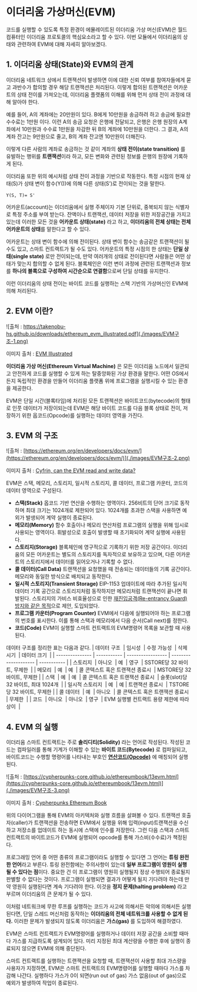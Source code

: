 # 이더리움 가상머신(EVM)

코드를 실행할 수 있도록 특정 환경이 에뮬레이트된 이더리움 가상 머신(EVM)은 월드 컴퓨터인 이더리움 프로토콜의 핵심요소라고 할 수 있다. 이번 모듈에서 이더리움의 상태와 관련하여 EVM에 대해 자세히 알아보겠다.

## 1. 이더리움 상태(State)와 EVM의 관계

이더리움 네트워크 상에서 트랜잭션이 발생하면 이에 대한 신뢰 여부를 참여자들에게 묻고 과반수가 합의할 경우 해당 트랜잭션은 처리된다. 이렇게 합의된 트랜잭션은 어카운트의 상태 전이를 가져오는데, 이더리움 플랫폼의 이해를 위해 먼저 상태 전이 과정에 대해 알아야 한다.

예를 들어, A의 계좌에는 20만원이 있다. B에게 10만원을 송금하려 하고 송금에 필요한 수수료는 1만원 이다. 이런 A의 송금 요청은 은행에 전달되고, 은행은 은행 원장의  A계좌에서 10만원과 수수료 1만원을 차감한 뒤 B의 계좌에 10만원을 더한다. 그 결과, A의 계좌 잔고는 9만원으로 줄고, B의 계좌 잔고엔 10만원이 더해진다.

이렇게 다른 사람의 계좌로 송금하는 것 같이 계좌의 **상태 전이(state transition)** 를 유발하는 행위를 **트랜잭션**이라 하고, 모든 변화와 관련된 정보를 은행의 원장에 기록하게 된다.

이더리움 또한 위의 예시처럼 상태 전이 과정을 기반으로 작동한다. 특정 시점의 현재 상태(S)가 상태 변이 함수(Y())에 의해 다른 상태(S’)로 전이되는 것을 말한다.

```
Y(S, T)= S'
```

어카운트(account)는 이더리움에서 실행 주체이자 기본 단위로, 중복되지 않는 식별자로 특정 주소를 부여 받는다. 잔액이나 트랜잭션, 데이터 저장을 위한 저장공간을 가지고 있는데 이러한 모든 것을 **어카운트 상태(state)** 라고 하고, **이더리움의 전체 상태는 전체 어카운트의 상태**를 말한다고 할 수 있다.

어카운트는 상태 변이 함수에 의해 전이된다. 상태 변이 함수는 송금같은 트랜잭션이 될 수도 있고, 스마트 컨트랙트가 될 수도 있다. 어카운트의 특정 시점의 한 상태는 **단일 상태(single state)** 로만 전이되는데, 만약 여러개의 상태로 전이된다면 사람들은 어떤 상태가 맞는지 합의할 수 없게 된다. 블록체인은 이런 변이 과정에 관련된 트랜잭션과 정보를 **하나의 블록으로 구성하여 시간순으로 연결함**으로써 단일 상태를 유지한다.

이런 이더리움의 상태 전이는 바이트 코드를 실행하는 스택 기반의 가상머신인 EVM에 의해 처리된다. 

## 2. EVM 이란?
![출처 : https://takenobu-hs.github.io/downloads/ethereum_evm_illustrated.pdf](./images/EVM구조-1.png)

이미지 출처 : [EVM Illustrated](https://takenobu-hs.github.io/downloads/ethereum_evm_illustrated.pdf)

**이더리움 가상 머신(Ethereum Virtual Machine)** 은 모든 이더리움 노드에서 일관되고 안전하게 코드를 실행할 수 있게 하는 탈중앙화된 가상 환경을 말한다. 어떤 OS에서든지 독립적인 환경을 만들어 이더리움 플랫폼 위에 프로그램을 실행시킬 수 있는 환경을 제공한다.

EVM은 단일 시간(블록타임)에 처리된 모든 트랜젝션은 바이트코드(bytecode)의 형태로 인풋 데이터가 저장이되는데 EVM은 해당 바이트 코드를 다음 블록 상태로 전이, 저장하기 위한 옵코드(Opcode)를 실행하는 데이터 영역을 가진다.  

## 3. EVM 의 구조
![출처 : [https://ethereum.org/en/developers/docs/evm/](https://ethereum.org/en/developers/docs/evm/)](./images/EVM구조-2.png)

이미지 출처 : [Cyfrin, can the EVM read and write data?](https://ethereum.org/en/developers/docs/evm/)

EVM은 스택, 메모리, 스토리지, 일시적 스토리지, 콜 데이터, 프로그램 카운터, 코드의 데이터 영역으로 구성된다.

- **스택(Stack)**
옵코드 기반 연산을 수행하는 영역이다. 256비트의 단어 크기로 동작하며 최대 크기는 1024개로 제한되어 있다. 1024개를 초과한 스택을 사용하면 예외가 발생되어 계약 실행이 종료된다.
- **메모리(Memory)**
함수 호출이나 메모리 연산처럼 프로그램의 실행을 위해 임시로 사용되는 영역이다. 휘발성으로 호출이 발생할 때 초기화되어 계약 실행에 사용된다.
- **스토리지(Storage)**
블록체인에 영구적으로 기록하기 위한 저장 공간이다. 이더리움의 모든 어카운트는 별도의 스토리지를 독자적으로 보유하고 있으며, 다른 어카운트의 스토리지에서 데이터를 읽어오거나 기록할 수 없다.
- **콜 데이터(Call Data)**
트랜잭션을 요청했을 때 전송되는 데이터들의 기록 공간이다. 메모리와 동일한 방식으로 배치되고 동작한다.
- **일시적 스토리지(Transient Storage)**
EIP-1153 업데이트에 따라 추가된 일시적 데이터 기록 공간으로 스토리지처럼 동작하지만 메모리처럼 트랜잭션이 끝나면 휘발된다. 스토리지의 가비스 비효율성으로 인한 [재진입공격(Re-entrancy Guard) 방지와 같은 목적](https://medium.com/@bornTo_Dev/eip-1153-%EC%9D%B4%EB%8D%94%EB%A6%AC%EC%9B%80%EC%9D%98-%EC%9D%BC%EC%8B%9C%EC%A0%81%EC%9D%B8-%EC%A0%80%EC%9E%A5-%EA%B3%B5%EA%B0%84-transient-storage-bb5fce1d932b)으로 제안, 도입되었다.
- **프로그램 카운터(Program Counter)**
EVM에서 다음에 실행되어야 하는 프로그램의 번호를 표시한다. 이를 통해 스택과 메모리에서 다음 순서(Call next)를 정한다.
- **코드(Code)**
EVM이 실행할 스마트 컨트랙트의 EVM명령어 목록을 보관할 때 사용된다.

데이터 구조를 정리한 표는 다음과 같다.
| 데이터 구조  | 임시성  | 수정 가능성  | 삭제 시기  | 데이터 크기  |
| --------------- | ----------- | ----------------- | -------------------- | ----------- |
| 스토리지  | 아니오  | 예  | 영구  | SSTORE당 32 바이트, 무제한  |
| 메모리  | 예  | 예  | 콜 콘텍스트 혹은 트랜잭션 종료시  | MSTORE당 32 바이트, 무제한 |
| 스택  | 예  | 예  | 콜 콘텍스트 혹은 트랜잭션 종료시  | 슬롯(slot)당 32 바이트, 최대 1024개  |
| 일시적 스토리지  | 예  | 예 | 트랜잭션 종료시  | TSTORE당 32 바이트, 무제한  |
| 콜 데이터  | 예  | 아니오  | 콜 콘텍스트 혹은 트랜잭션 종료시  | 무제한  |
| 코드  | 아니오  | 아니오  | 영구  | EVM 실행별 컨트랙트 용량 제한에 따라 상이  |


## 4. EVM 의 실행

이더리움 스마트 컨트랙트는 주로 **솔리디티(Solidity)** 라는 언어로 작성된다. 작성된 코드는 컴파일러를 통해 기계가 이해할 수 있는 **바이트 코드(Bytecode)** 로 컴파일되고, 바이트코드는 수행할 명령어를 나타내는 부호인 **[연산코드(Opcode)](https://ethereum.org/ko/developers/docs/evm/opcodes/)** 에 매칭되어 실행된다. 

![출처 : [https://cypherpunks-core.github.io/ethereumbook/13evm.html](https://cypherpunks-core.github.io/ethereumbook/13evm.html)](./images/EVM구조-3.png)

이미지 출처 : [Cypherpunks Ethereum Book](https://cypherpunks-core.github.io/ethereumbook/13evm.html)

위의 다이어그램을 통해 EVM의 아키텍처와 실행 흐름을 살펴볼 수 있다. 트랜잭션 호출자(caller)가 트랜잭션을 전송하면 EVM에서 실행을 위해 입력(input)트랜잭션을 수신하고 저장소를 업데이트 하는 동시에 스택에 인수를 저장한다.  그런 다음 스택과 스마트 컨트랙트의 바이트코드가 EVM에 실행되어 opcode를 통해 가스비(수수료)가 책정된다. 

프로그래밍 언어 중 어떤 종류의 프로그램이라도 실행할 수 있다면 그 언어는 **튜링 완전한 언어**라고 부른다. 튜링 완전함에는 주의사항이 있는데 **일부 프로그램이 영원이 실행될 수 있다는 점**이다. 중요한 건 이 프로그램이 영원히 실행될지 정상 수행되어 종료될지 판별할 수 없다는 것이다. 프로그램이 실행되면 결과가 어떻게 될지 기다려야 하는데 만약 영원히 실행된다면 계속 기다려야 한다. 이것을 **정지 문제(halting problem)** 라고 부르며 이더리움의 큰 문제가 될 수 있다. 

이처럼 네트워크에 무한 루프를 실행하는 코드가 사고에 의해서든 악의에 의해서든 실행된다면, 단일 스레드 머신처럼 동작하는 **이더리움의 전체 네트워크를 사용할 수 없게 된다.** 이러한 문제가 발생되지 않도록 이더리움은 **가스(gas)** 를 도입하여 해결하였다.

EVM은 스마트 컨트랙트가 EVM명령어를 실행하거나 데이터 저장 공간을 소비할 때마다 가스를 지급하도록 설계되어 있다. 미리 지정된 최대 계산량을 수행한 후에 실행이 종료되지 않으면 EVM에 의해 중단된다.

스마트 컨트랙트를 실행하는 트랜잭션을 요청할 때, 트랜잭션이 사용할 최대 가스량을 사용자가 지정하면, EVM은 스마트 컨트랙트의 EVM명령어를 실행할 때마다 가스를 차감해 나간다. 실행하다 가스가 0이 되면(run out of gas) 가스 없음(out of gas)으로 예외가 발생하여 작업이 종료된다.
